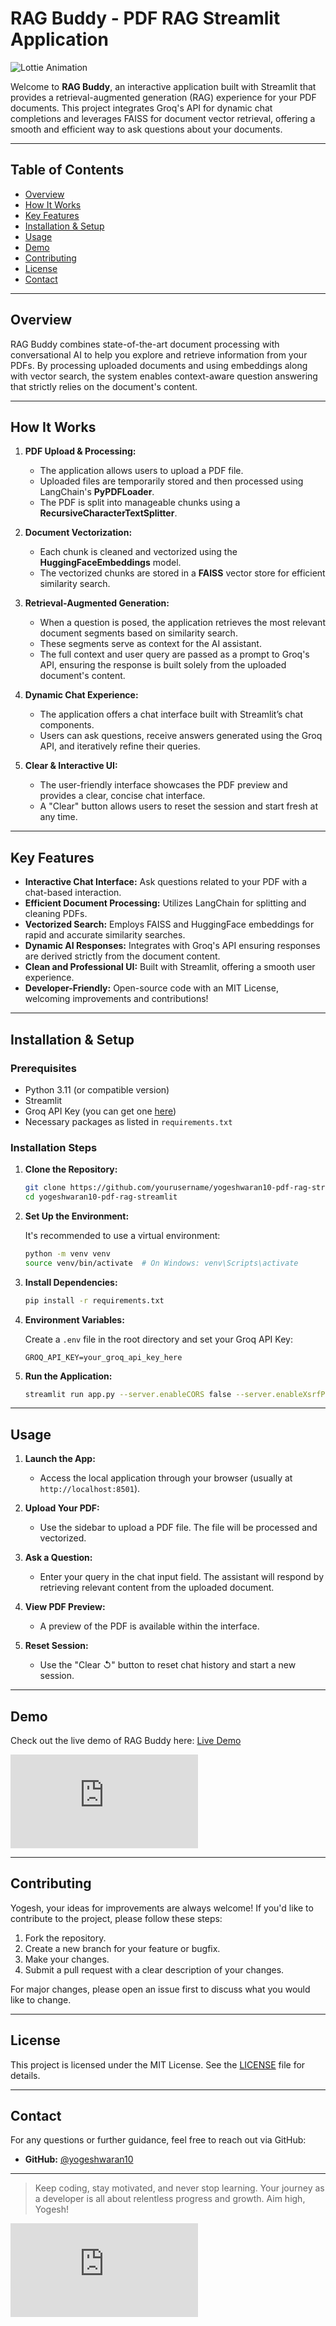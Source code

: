 # RAG Buddy - PDF RAG Streamlit Application

![Lottie Animation](./assets/Dev.gif)

Welcome to **RAG Buddy**, an interactive application built with Streamlit that provides a retrieval-augmented generation (RAG) experience for your PDF documents. This project integrates Groq's API for dynamic chat completions and leverages FAISS for document vector retrieval, offering a smooth and efficient way to ask questions about your documents.

---

## Table of Contents

- [Overview](#overview)
- [How It Works](#how-it-works)
- [Key Features](#key-features)
- [Installation & Setup](#installation--setup)
- [Usage](#usage)
- [Demo](#demo)
- [Contributing](#contributing)
- [License](#license)
- [Contact](#contact)

---

## Overview

RAG Buddy combines state-of-the-art document processing with conversational AI to help you explore and retrieve information from your PDFs. By processing uploaded documents and using embeddings along with vector search, the system enables context-aware question answering that strictly relies on the document's content.

---

## How It Works

1. **PDF Upload & Processing:**
   - The application allows users to upload a PDF file.
   - Uploaded files are temporarily stored and then processed using LangChain's **PyPDFLoader**.
   - The PDF is split into manageable chunks using a **RecursiveCharacterTextSplitter**.

2. **Document Vectorization:**
   - Each chunk is cleaned and vectorized using the **HuggingFaceEmbeddings** model.
   - The vectorized chunks are stored in a **FAISS** vector store for efficient similarity search.

3. **Retrieval-Augmented Generation:**
   - When a question is posed, the application retrieves the most relevant document segments based on similarity search.
   - These segments serve as context for the AI assistant.
   - The full context and user query are passed as a prompt to Groq's API, ensuring the response is built solely from the uploaded document's content.

4. **Dynamic Chat Experience:**
   - The application offers a chat interface built with Streamlit’s chat components.
   - Users can ask questions, receive answers generated using the Groq API, and iteratively refine their queries.

5. **Clear & Interactive UI:**
   - The user-friendly interface showcases the PDF preview and provides a clear, concise chat interface.
   - A "Clear" button allows users to reset the session and start fresh at any time.

---

## Key Features

- **Interactive Chat Interface:** Ask questions related to your PDF with a chat-based interaction.
- **Efficient Document Processing:** Utilizes LangChain for splitting and cleaning PDFs.
- **Vectorized Search:** Employs FAISS and HuggingFace embeddings for rapid and accurate similarity searches.
- **Dynamic AI Responses:** Integrates with Groq's API ensuring responses are derived strictly from the document content.
- **Clean and Professional UI:** Built with Streamlit, offering a smooth user experience.
- **Developer-Friendly:** Open-source code with an MIT License, welcoming improvements and contributions!

---

## Installation & Setup

### Prerequisites

- Python 3.11 (or compatible version)
- Streamlit
- Groq API Key (you can get one [here](https://console.groq.com/keys))
- Necessary packages as listed in `requirements.txt`

### Installation Steps

1. **Clone the Repository:**

   ```bash
   git clone https://github.com/yourusername/yogeshwaran10-pdf-rag-streamlit.git
   cd yogeshwaran10-pdf-rag-streamlit
   ```

2. **Set Up the Environment:**

   It's recommended to use a virtual environment:

   ```bash
   python -m venv venv
   source venv/bin/activate  # On Windows: venv\Scripts\activate
   ```

3. **Install Dependencies:**

   ```bash
   pip install -r requirements.txt
   ```

4. **Environment Variables:**

   Create a `.env` file in the root directory and set your Groq API Key:

   ```env
   GROQ_API_KEY=your_groq_api_key_here
   ```

5. **Run the Application:**

   ```bash
   streamlit run app.py --server.enableCORS false --server.enableXsrfProtection false
   ```

---

## Usage

1. **Launch the App:**
   - Access the local application through your browser (usually at `http://localhost:8501`).

2. **Upload Your PDF:**
   - Use the sidebar to upload a PDF file. The file will be processed and vectorized.

3. **Ask a Question:**
   - Enter your query in the chat input field. The assistant will respond by retrieving relevant content from the uploaded document.

4. **View PDF Preview:**
   - A preview of the PDF is available within the interface.

5. **Reset Session:**
   - Use the "Clear ↺" button to reset chat history and start a new session.

---

## Demo

Check out the live demo of RAG Buddy here: [Live Demo](https://your-demo-link.com)

[![Lottie Animation](https://assets2.lottiefiles.com/packages/lf20_zpnbbq.json)](https://lottiefiles.com/)

---

## Contributing

Yogesh, your ideas for improvements are always welcome! If you'd like to contribute to the project, please follow these steps:

1. Fork the repository.
2. Create a new branch for your feature or bugfix.
3. Make your changes.
4. Submit a pull request with a clear description of your changes.

For major changes, please open an issue first to discuss what you would like to change.

---

## License

This project is licensed under the MIT License. See the [LICENSE](./LICENSE) file for details.

---

## Contact

For any questions or further guidance, feel free to reach out via GitHub:

- **GitHub:** [@yogeshwaran10](https://github.com/yogeshwaran10)

---

> Keep coding, stay motivated, and never stop learning. Your journey as a developer is all about relentless progress and growth. Aim high, Yogesh!

[![Lottie Animation](https://assets7.lottiefiles.com/packages/lf20_u4yrau.json)](https://lottiefiles.com/)

